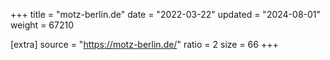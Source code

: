 +++
title = "motz-berlin.de"
date = "2022-03-22"
updated = "2024-08-01"
weight = 67210

[extra]
source = "https://motz-berlin.de/"
ratio = 2
size = 66
+++
